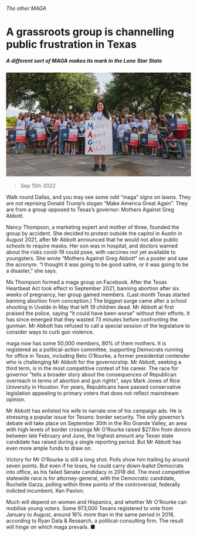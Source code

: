 ###### The other MAGA

# A grassroots group is channelling public frustration in Texas 

##### A different sort of MAGA makes its mark in the Lone Star State 

![image](images/20220917_USP004.jpg) 

> Sep 15th 2022 

Walk round Dallas, and you may see some odd “maga” signs on lawns. They are not reprising Donald Trump’s slogan “Make America Great Again”. They are from a group opposed to Texas’s governor: Mothers Against Greg Abbott. 

Nancy Thompson, a marketing expert and mother of three, founded the group by accident. She decided to protest outside the capitol in Austin in August 2021, after Mr Abbott announced that he would not allow public schools to require masks. Her son was in hospital, and doctors warned about the risks covid-19 could pose, with vaccines not yet available to youngsters. She wrote “Mothers Against Greg Abbott” on a poster and saw the acronym. “I thought it was going to be good satire, or it was going to be a disaster,” she says.

Ms Thompson formed a maga group on Facebook. After the Texas Heartbeat Act took effect in September 2021, banning abortion after six weeks of pregnancy, her group gained members. (Last month Texas started banning abortion from conception.) The biggest surge came after a school shooting in Uvalde in May that left 19 children dead. Mr Abbott at first praised the police, saying “it could have been worse” without their efforts. It has since emerged that they wasted 73 minutes before confronting the gunman. Mr Abbott has refused to call a special session of the legislature to consider ways to curb gun violence. 

maga now has some 50,000 members, 80% of them mothers. It is registered as a political-action committee, supporting Democrats running for office in Texas, including Beto O’Rourke, a former presidential contender who is challenging Mr Abbott for the governorship. Mr Abbott, seeking a third term, is in the most competitive contest of his career. The race for governor “tells a broader story about the consequences of Republican overreach in terms of abortion and gun rights”, says Mark Jones of Rice University in Houston. For years, Republicans have passed conservative legislation appealing to primary voters that does not reflect mainstream opinion.

Mr Abbott has enlisted his wife to narrate one of his campaign ads. He is stressing a popular issue for Texans: border security. The only governor’s debate will take place on September 30th in the Rio Grande Valley, an area with high levels of border crossings Mr O’Rourke raised $27.6m from donors between late February and June, the highest amount any Texan state candidate has raised during a single reporting period. But Mr Abbott has even more ample funds to draw on. 

Victory for Mr O’Rourke is still a long shot. Polls show him trailing by around seven points. But even if he loses, he could carry down-ballot Democrats into office, as his failed Senate candidacy in 2018 did. The most competitive statewide race is for attorney-general, with the Democratic candidate, Rochelle Garza, polling within three points of the controversial, federally indicted incumbent, Ken Paxton.

Much will depend on women and Hispanics, and whether Mr O’Rourke can mobilise young voters. Some 973,000 Texans registered to vote from January to August, around 16% more than in the same period in 2018, according to Ryan Data &amp; Research, a political-consulting firm. The result will hinge on which maga prevails. ■



